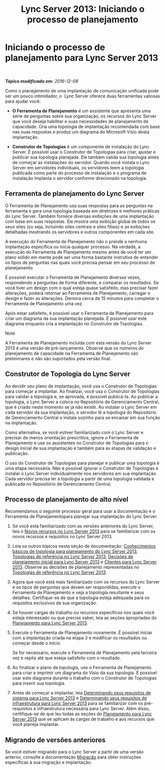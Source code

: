 ﻿---
title: 'Lync Server 2013: Iniciando o processo de planejamento'
TOCTitle: Iniciando o processo de planejamento
ms:assetid: df3722b3-f859-49e1-b3ff-ee6863483731
ms:mtpsurl: https://technet.microsoft.com/pt-br/library/Gg398986(v=OCS.15)
ms:contentKeyID: 49308340
ms.date: 12/10/2016
mtps_version: v=OCS.15
ms.translationtype: HT
---

# Iniciando o processo de planejamento para Lync Server 2013

 

_**Tópico modificado em:** 2016-12-08_

Como o planejamento de uma implantação de comunicação unificada pode ser um pouco intimidador, o  Lync Server oferece duas ferramentas valiosas para ajudar você:

  - **O Ferramenta de Planejamento** é um assistente que apresenta uma série de perguntas sobre sua organização, os recursos do Lync Server que você deseja habilitar e suas necessidades de planejamento de capacidade. Cria uma topologia de implantação recomendada com base nas suas respostas e produz um diagrama do Microsoft Visio desta implantação.

  - **Construtor de Topologias** é um componente de instalação do Lync Server. É possível usar o Construtor de Topologias para criar, ajustar e publicar sua topologia planejada. Ele também valida sua topologia antes de começar as instalações do servidor. Quando você instala o Lync Server em servidores individuais, os servidores leem a topologia publicada como parte do processo de instalação e o programa de instalação implanta o servidor conforme direcionado na topologia.

## Ferramenta de planejamento do Lync Server

O Ferramenta de Planejamento usa suas respostas para as perguntas na ferramenta e gera uma topologia baseada em diretrizes e melhores práticas do Lync Server. Também fornece diversas exibições de uma implantação com base em suas respostas. Ele mostra uma exibição global de todos os seus sites (ou seja, incluindo sites centrais e sites filiais) e as exibições detalhadas mostrando os servidores e outros componentes em cada site.

A execução do Ferramenta de Planejamento não o prende a nenhuma implantação específica ou inicia qualquer processo. Na verdade, a execução do Ferramenta de Planejamento mesmo antes de você ter um plano sólido em mente pode ser uma forma bastante instrutiva de entender os tipos de perguntas nas quais você precisa pensar em seu processo de planejamento.

É possível executar o Ferramenta de Planejamento diversas vezes, respondendo a perguntas de forma diferente, e comparar os resultados. Se você tiver um design com o qual esteja quase satisfeito, mas precisar fazer alterações, poderá retornar ao Ferramenta de Planejamento, carregar o design e fazer as alterações. Demora cerca de 15 minutos para completar o Ferramenta de Planejamento uma vez.

Após estar satisfeito, é possível usar o Ferramenta de Planejamento para criar um diagrama da sua implantação planejada. É possível usar este diagrama enquanto cria a implantação no Construtor de Topologias.

> [!note]  
> A Ferramenta de Planejamento incluída com esta versão do Lync Server 2013 é uma versão de pré-lançamento. Observe que os números do planejamento de capacidade na Ferramenta de Planejamento são preliminares e não são suportados pela versão final.

## Construtor de Topologia do Lync Server

Ao decidir seu plano de implantação, você usa o Construtor de Topologias para começar a implantar. Ao finalizar, você usa o Construtor de Topologias para validar a topologia e, se aprovada, é possível publicá-la. Ao publicar a topologia, o Lync Server a coloca no Repositório de Gerenciamento Central, que é criado neste momento se já não existir. Ao instalar o Lync Server em cada servidor da sua implantação, o servidor lê a topologia do Repositório de Gerenciamento Central e instala sozinho para se encaixar em sua função na implantação.

Como alternativa, se você estiver familiarizado com o Lync Server e precisar de menos orientação prescritiva, ignore o Ferramenta de Planejamento e use os assistentes no Construtor de Topologias para o design inicial de sua implantação e também para as etapas de validação e publicação.

O uso do Construtor de Topologias para planejar e publicar uma topologia é uma etapa necessária. Não é possível ignorar o Construtor de Topologias e instalar o Lync Server individualmente nos servidores em sua implantação. Cada servidor precisa ler a topologia a partir de uma topologia validada e publicada no Repositório de Gerenciamento Central.

## Processo de planejamento de alto nível

Recomendamos o seguinte processo geral para usar a documentação e o Ferramenta de Planejamentopara planejar sua implantação do Lync Server.

1.  Se você está familiarizado com as versões anteriores do Lync Server, leia o [Novos recursos no Lync Server 2013](lync-server-2013-new-features.md) para se familiarizar com os novos recursos e requisitos no Lync Server 2013.

2.  Leia os outros tópicos nesta seção de documentação: [Conhecimentos básicos de topologia para planejamento do Lync Server 2013](lync-server-2013-topology-basics-you-must-know-before-planning.md), [Topologias de referência no Lync Server 2013](lync-server-2013-reference-topologies.md), [Decisões de planejamento inicial para Lync Server 2013](lync-server-2013-initial-planning-decisions.md) e [Clientes para Lync Server 2013](lync-server-2013-clients.md). Observe as decisões de planejamento representadas no [Topologias de referência no Lync Server 2013](lync-server-2013-reference-topologies.md).

3.  Agora que você está mais familiarizado com os recursos do Lync Server e os tipos de perguntas que devem ser respondidas, execute o Ferramenta de Planejamento e veja a topologia resultante e seus detalhes. Certifique-se de que a topologia esteja adequada para os requisitos exclusivos da sua organização.

4.  Se houver cargas de trabalho ou recursos específicos nos quais você esteja interessado ou que precise saber, leia as seções apropriadas do [Planejamento para Lync Server 2013](lync-server-2013-planning.md).

5.  Execute o Ferramenta de Planejamento novamente. É possível iniciar com a implantação criada na etapa 3 e modificar os resultados ou começar desde o início.
    
    Se for necessário, execute o Ferramenta de Planejamento pela terceira vez e repita até que esteja satisfeito com o resultado.

6.  Ao finalizar o plano de topologia, use o Ferramenta de Planejamento para criar e imprimir um diagrama do Visio da sua topologia. É possível usar este diagrama durante o trabalho com o Construtor de Topologias para inserir sua topologia.

7.  Antes de começar a implantar, leia [Determinando seus requisitos de sistema para Lync Server 2013](lync-server-2013-determining-your-system-requirements.md) e [Determinando seus requisitos de infraestrutura para Lync Server 2013](lync-server-2013-determining-your-infrastructure-requirements.md) para se familiarizar com os pré-requisitos e infraestrutura necessária para Lync Server. Além disso, certifique-se de que leu todas as seções do [Planejamento para Lync Server 2013](lync-server-2013-planning.md) que se aplicam às cargas de trabalho e aos recursos que você planeja implantar.

## Migrando de versões anteriores

Se você estiver migrando para o Lync Server a partir de uma versão anterior, consulte a documentação [Migração](migration.md) para obter instruções específicas à sua migração e implantação.

